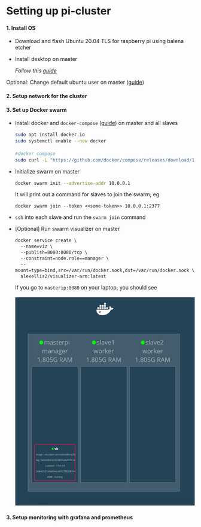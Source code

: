 # Setting up pi-cluster

#### 1. Install OS 
 - Download and flash Ubuntu 20.04 TLS for raspberry pi using balena etcher

- Install desktop on master

	 *Follow this [guide](https://ubuntu.com/tutorials/how-to-install-ubuntu-on-your-raspberry-pi#1-overview)*

Optional: Change default ubuntu user on master ([guide](https://www.digitalocean.com/community/tutorials/how-to-create-a-sudo-user-on-ubuntu-quickstart))

#### 2. Setup network for the cluster

#### 3. Set up Docker swarm

- Install docker and `docker-compose` ([guide](https://linuxconfig.org/how-to-install-docker-on-ubuntu-20-04-lts-focal-fossa)) on master and all slaves

	```bash
	sudo apt install docker.io
	sudo systemctl enable --now docker
	
	#docker compose
	sudo curl -L "https://github.com/docker/compose/releases/download/1.26.0/docker-compose-$(uname -s)-$(uname -m)" -o /usr/local/bin/docker-compose
	
	```

- Initialize swarm on master

	```bash
	docker swarm init --advertise-addr 10.0.0.1
	```

	It will print out a command for slaves to join the swarm; eg

	```
	docker swarm join --token <<some-token>> 10.0.0.1:2377
	```

- `ssh` into each slave and run the `swarm join` command

- [Optional] Run swarm visualizer on master

	```
	docker service create \
	  --name=viz \
	  --publish=8080:8080/tcp \
	  --constraint=node.role==manager \
	  --mount=type=bind,src=/var/run/docker.sock,dst=/var/run/docker.sock \
	  alexellis2/visualizer-arm:latest
	```

	If you go to `masterip:8080` on your laptop, you should see

	![Screen Shot 2020-06-17 at 12.44.25 AM](https://raw.githubusercontent.com/vksah32/screenshots/master/Screen_Shot_2020-06-17_at_12.44.25_AM.png)

#### 3. Setup monitoring with grafana and prometheus



